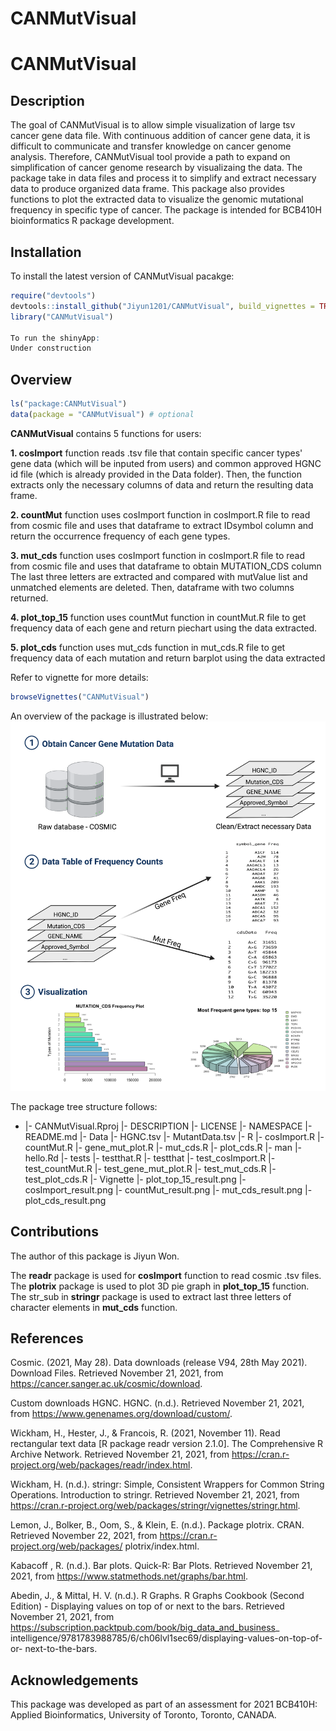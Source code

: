 # CANMutVisual


# CANMutVisual 

<!-- badges: start -->
<!-- badges: end -->

## Description

The goal of CANMutVisual is to allow simple visualization of large tsv cancer 
gene data file. With continuous addition of cancer gene data, it is difficult to 
communicate and transfer knowledge on cancer genome analysis. Therefore, CANMutVisual tool 
provide a path to expand on simplification of cancer genome research by visualizaing 
the data. The package take in data files and process it to simplify and extract 
necessary data to produce organized data frame. This package also provides functions to 
plot the extracted data to visualize the genomic mutational frequency in specific type 
of cancer. The package is intended for BCB410H bioinformatics R package development. 



## Installation

To install the latest version of CANMutVisual pacakge:

``` r
require("devtools")
devtools::install_github("Jiyun1201/CANMutVisual", build_vignettes = TRUE)
library("CANMutVisual")

To run the shinyApp:
Under construction
```

## Overview

``` r
ls("package:CANMutVisual")
data(package = "CANMutVisual") # optional
```

**CANMutVisual** contains 5 functions for users:

**1. cosImport** function reads .tsv file that contain specific cancer types' 
gene data (which will be inputed from users) and common approved HGNC id file (which 
is already provided in the Data folder). Then, the function extracts only the necessary 
columns of data and return the resulting data frame. 

**2. countMut** function uses cosImport function in cosImport.R file to read from
cosmic file and uses that dataframe to extract IDsymbol column and return the
occurrence frequency of each gene types.

**3. mut_cds** function uses cosImport function in cosImport.R file to read from
cosmic file and uses that dataframe to obtain MUTATION_CDS column
The last three letters are extracted and compared with mutValue list and unmatched 
elements are deleted. Then, dataframe with two columns returned.

**4. plot_top_15** function uses countMut function in countMut.R file 
to get frequency data of each gene and return piechart using the data extracted.

**5. plot_cds** function uses mut_cds function in mut_cds.R file to get 
frequency data of each mutation and return barplot using the data extracted

Refer to vignette for more details:

``` r
browseVignettes("CANMutVisual")
```

An overview of the package is illustrated below:
![](./inst/extdata/CANMutVisual_Overview.png)

The package tree structure follows:

- 
  |- CANMutVisual.Rproj
  |- DESCRIPTION
  |- LICENSE
  |- NAMESPACE
  |- README.md
  |- Data
    |- HGNC.tsv
    |- MutantData.tsv
  |- R
    |- cosImport.R
    |- countMut.R
    |- gene_mut_plot.R
    |- mut_cds.R
    |- plot_cds.R
  |- man
    |- hello.Rd
  |- tests
    |- testthat.R
    |- testthat
      |- test_cosImport.R
      |- test_countMut.R
      |- test_gene_mut_plot.R
      |- test_mut_cds.R
      |- test_plot_cds.R
  |- Vignette
    |- plot_top_15_result.png
    |- cosImport_result.png
    |- countMut_result.png
    |- mut_cds_result.png
    |- plot_cds_result.png
    


## Contributions

The author of this package is Jiyun Won.

The **readr** package is used for **cosImport** function to read cosmic 
.tsv files. The **plotrix** package is used to plot 3D pie graph in 
**plot_top_15** function. The str_sub in **stringr** package is used to extract last 
three letters of character elements in **mut_cds** function. 

## References
Cosmic. (2021, May 28). Data downloads (release V94, 28th May 2021). Download
Files. Retrieved November 21, 2021, from https://cancer.sanger.ac.uk/cosmic/download.

Custom downloads HGNC. HGNC. (n.d.). Retrieved
November 21, 2021, from https://www.genenames.org/download/custom/.

Wickham, H., Hester, J., &amp; Francois, R. (2021, November 11). Read
rectangular text data [R package readr version 2.1.0]. The Comprehensive
R Archive Network. Retrieved November 21, 2021,
from https://cran.r-project.org/web/packages/readr/index.html.

Wickham, H. (n.d.). stringr: Simple, Consistent Wrappers for Common String
Operations. Introduction to stringr. Retrieved November 21, 2021,
from https://cran.r-project.org/web/packages/stringr/vignettes/stringr.html.

Lemon, J., Bolker, B., Oom, S., &amp; Klein, E. (n.d.). Package plotrix. CRAN.
Retrieved November 22, 2021, from https://cran.r-project.org/web/packages/
plotrix/index.html.


Kabacoff , R. (n.d.). Bar plots. Quick-R: Bar Plots. Retrieved November 21,
2021, from https://www.statmethods.net/graphs/bar.html.

Abedin, J., &amp; Mittal, H. V. (n.d.). R Graphs. R Graphs Cookbook (Second
Edition) - Displaying values on top of or next to the bars. Retrieved November
21, 2021, from https://subscription.packtpub.com/book/big_data_and_business_
intelligence/9781783988785/6/ch06lvl1sec69/displaying-values-on-top-of-or-
next-to-the-bars.

## Acknowledgements

This package was developed as part of an assessment for 2021 BCB410H:
Applied Bioinformatics, University of Toronto, Toronto, CANADA.
